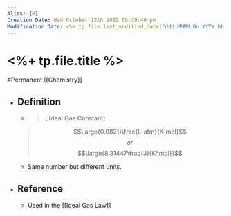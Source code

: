 ```yaml
---
Alias: [R]
Creation Date: Wed October 12th 2022 05:39:40 pm 
Modification Date: <%+ tp.file.last_modified_date("ddd MMMM Do YYYY hh:mm:ss a") %>
---
```

# <%+ tp.file.title %>
#Permanent [[Chemistry]]

- ## Definition
	- > [!Ideal Gas Constant]
	> $$\large{0.0821}\frac{L-atm}{K-mol}$$
	> $$or$$
	> $$\large{8.31447\frac{J}{K*mol}}$$
	- Same number but different units.
- ## Reference
	- Used in the [[Ideal Gas Law]]